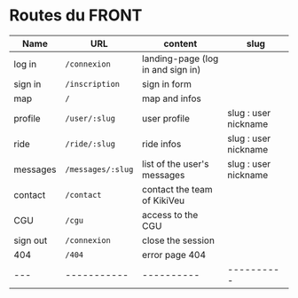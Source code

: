 # Routes du FRONT

| Name | URL | content | slug |
| --- | ----------- | ---------- | ----------  |
| log in | `/connexion` | landing-page (log in and sign in) |  |
| sign in | `/inscription` | sign in form |  |
| map | `/` | map and infos |  |
| profile | `/user/:slug` | user profile | slug : user nickname|
| ride | `/ride/:slug` | ride infos | slug : user nickname |
| messages | `/messages/:slug` | list of the user's messages | slug : user nickname |
| contact | `/contact` | contact the team of KikiVeu | |
| CGU | `/cgu` | access to the CGU | |
| sign out | `/connexion` | close the session | |
| 404 | `/404` | error page 404| |
| --- | ----------- | ---------- |  ---------- |
